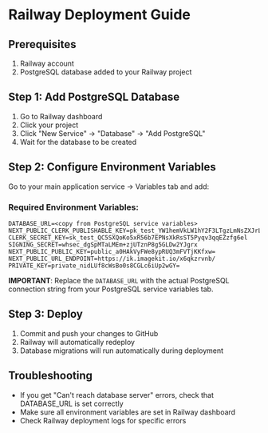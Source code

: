 # Railway Deployment Guide

## Prerequisites
1. Railway account
2. PostgreSQL database added to your Railway project

## Step 1: Add PostgreSQL Database
1. Go to Railway dashboard
2. Click your project
3. Click "New Service" → "Database" → "Add PostgreSQL"
4. Wait for the database to be created

## Step 2: Configure Environment Variables
Go to your main application service → Variables tab and add:

### Required Environment Variables:
```
DATABASE_URL=<copy from PostgreSQL service variables>
NEXT_PUBLIC_CLERK_PUBLISHABLE_KEY=pk_test_YW1hemVkLW1hY2F3LTgzLmNsZXJrLmFjY291bnRzLmRldiQ
CLERK_SECRET_KEY=sk_test_QC5SXQoKo5xR56b7EPNsXkRsST5Pyqv3qqEZzfg6el
SIGNING_SECRET=whsec_dgSpMTaLMEm+zjUTznP8g5GLDw2YJgrx
NEXT_PUBLIC_PUBLIC_KEY=public_a0HAkVyFWe8ypRUQ3mFVTjKKfxw=
NEXT_PUBLIC_URL_ENDPOINT=https://ik.imagekit.io/x6qkzrvnb/
PRIVATE_KEY=private_nidLUf8cWsBo0s8CGLc6iUp2wGY=
```

**IMPORTANT**: Replace the `DATABASE_URL` with the actual PostgreSQL connection string from your PostgreSQL service variables tab.

## Step 3: Deploy
1. Commit and push your changes to GitHub
2. Railway will automatically redeploy
3. Database migrations will run automatically during deployment

## Troubleshooting
- If you get "Can't reach database server" errors, check that DATABASE_URL is set correctly
- Make sure all environment variables are set in Railway dashboard
- Check Railway deployment logs for specific errors
